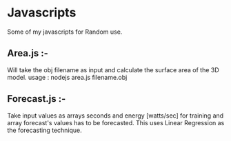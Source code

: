 # Javascripts

Some of my javascripts for Random use.

## Area.js :- 
Will take the obj filename as input and calculate the surface area of the 3D model.
usage : nodejs area.js filename.obj

## Forecast.js :- 
Take input values as arrays seconds and energy [watts/sec] for training and array forecast's values has to be forecasted. This uses Linear Regression as the forecasting technique.
